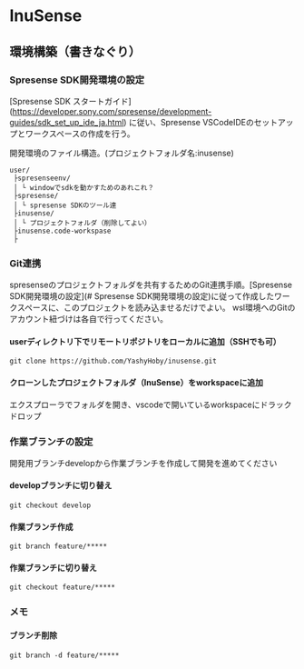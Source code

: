 # InuSense

## 環境構築（書きなぐり）
### Spresense SDK開発環境の設定
[Spresense SDK スタートガイド] (https://developer.sony.com/spresense/development-guides/sdk_set_up_ide_ja.html) に従い、Spresense VSCodeIDEのセットアップとワークスペースの作成を行う。

開発環境のファイル構造。(プロジェクトフォルダ名:inusense)
``` tree
user/
 ├spresenseenv/
 │ └ windowでsdkを動かすためのあれこれ？
 ├spresense/
 │ └ spresense SDKのツール達
 ├inusense/
 │ └ プロジェクトフォルダ（削除してよい）
 ├inusense.code-workspase
 ├
```

### Git連携
spresenseのプロジェクトフォルダを共有するためのGit連携手順。[Spresense SDK開発環境の設定](# Spresense SDK開発環境の設定)に従って作成したワークスペースに、このプロジェクトを読み込ませるだけでよい。
wsl環境へのGitのアカウント紐づけは各自で行ってください。
#### userディレクトリ下でリモートリポジトリをローカルに追加（SSHでも可）
```
git clone https://github.com/YashyHoby/inusense.git
```
#### クローンしたプロジェクトフォルダ（InuSense）をworkspaceに追加
エクスプローラでフォルダを開き、vscodeで開いているworkspaceにドラックドロップ

### 作業ブランチの設定
開発用ブランチdevelopから作業ブランチを作成して開発を進めてください
#### developブランチに切り替え
```
git checkout develop
```
#### 作業ブランチ作成
```
git branch feature/*****
```
#### 作業ブランチに切り替え
```
git checkout feature/*****
```

### メモ
#### ブランチ削除
```
git branch -d feature/*****
```
